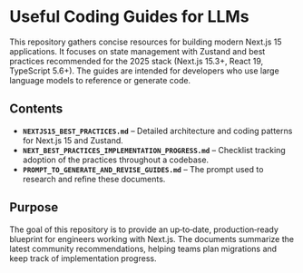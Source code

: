 # Useful Coding Guides for LLMs

This repository gathers concise resources for building modern Next.js 15 applications. It focuses on state management with Zustand and best practices recommended for the 2025 stack (Next.js 15.3+, React 19, TypeScript 5.6+). The guides are intended for developers who use large language models to reference or generate code.

## Contents

- **`NEXTJS15_BEST_PRACTICES.md`** – Detailed architecture and coding patterns for Next.js 15 and Zustand.
- **`NEXT_BEST_PRACTICES_IMPLEMENTATION_PROGRESS.md`** – Checklist tracking adoption of the practices throughout a codebase.
- **`PROMPT_TO_GENERATE_AND_REVISE_GUIDES.md`** – The prompt used to research and refine these documents.

## Purpose

The goal of this repository is to provide an up‑to‑date, production‑ready blueprint for engineers working with Next.js. The documents summarize the latest community recommendations, helping teams plan migrations and keep track of implementation progress.

